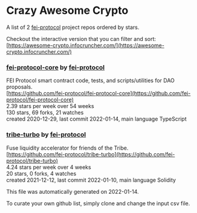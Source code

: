# Crazy Awesome Crypto
A list of 2 [fei-protocol](https://github.com/fei-protocol) project repos ordered by stars.  

Checkout the interactive version that you can filter and sort: 
[https://awesome-crypto.infocruncher.com/](https://awesome-crypto.infocruncher.com/)  


### [fei-protocol-core](https://github.com/fei-protocol/fei-protocol-core) by [fei-protocol](https://github.com/fei-protocol)  
FEI Protocol smart contract code, tests, and scripts/utilities for DAO proposals.  
[https://github.com/fei-protocol/fei-protocol-core](https://github.com/fei-protocol/fei-protocol-core)  
2.39 stars per week over 54 weeks  
130 stars, 69 forks, 21 watches  
created 2020-12-29, last commit 2022-01-14, main language TypeScript  


### [tribe-turbo](https://github.com/fei-protocol/tribe-turbo) by [fei-protocol](https://github.com/fei-protocol)  
Fuse liquidity accelerator for friends of the Tribe.  
[https://github.com/fei-protocol/tribe-turbo](https://github.com/fei-protocol/tribe-turbo)  
4.24 stars per week over 4 weeks  
20 stars, 0 forks, 4 watches  
created 2021-12-12, last commit 2022-01-10, main language Solidity  


This file was automatically generated on 2022-01-14.  

To curate your own github list, simply clone and change the input csv file.  